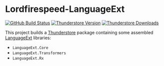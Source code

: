 # Lordfirespeed-LanguageExt

[![GitHub Build Status](https://img.shields.io/github/actions/workflow/status/lordfirespeed/languageextthunderstore/build.yml?style=for-the-badge&logo=github)](https://github.com/Lordfirespeed/languageextthunderstore/actions/workflows/build.yml)
[![Thunderstore Version](https://img.shields.io/thunderstore/v/Lordfirespeed/LanguageExt?style=for-the-badge&logo=thunderstore&logoColor=white)](https://thunderstore.io/c/lethal-company/p/Lordfirespeed/LanguageExt/)
[![Thunderstore Downloads](https://img.shields.io/thunderstore/dt/Lordfirespeed/LanguageExt?style=for-the-badge&logo=thunderstore&logoColor=white)](https://thunderstore.io/c/lethal-company/p/Lordfirespeed/LanguageExt/)

This project builds a [Thunderstore](https://thunderstore.io) package containing some assembled
[LanguageExt](https://github.com/louthy/language-ext) libraries:
- `LanguageExt.Core`
- `LanguageExt.Transformers`
- `LanguageExt.Rx`